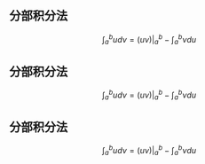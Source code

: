 ## 分部积分法

$$
\int_a^bud\nu=(u\nu)\Big|_a^b-\int_a^b\nu du
$$

## 分部积分法

$$
\int_a^bud\nu=(u\nu)\Big|_a^b-\int_a^b\nu du
$$

## 分部积分法

$$
\int_a^bud\nu=(u\nu)\Big|_a^b-\int_a^b\nu du
$$